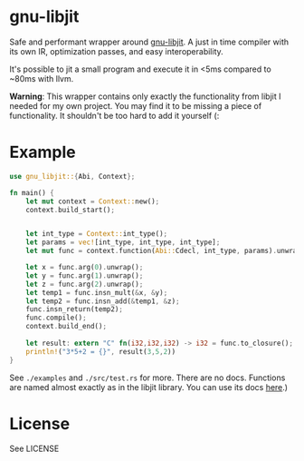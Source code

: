 # gnu-libjit

Safe and performant wrapper around [gnu-libjit](https://www.gnu.org/software/libjit/). A just in time compiler with its
own IR, optimization passes, and easy interoperability.

It's possible to jit a small program and execute it in <5ms compared to ~80ms with llvm.

**Warning**: This wrapper contains only exactly the functionality from libjit I needed for my own project. You may find it to be missing a piece of functionality. It shouldn't be too hard to add it yourself (:

# Example
```rust
use gnu_libjit::{Abi, Context};

fn main() {
    let mut context = Context::new();
    context.build_start();


    let int_type = Context::int_type();
    let params = vec![int_type, int_type, int_type];
    let mut func = context.function(Abi::Cdecl, int_type, params).unwrap();

    let x = func.arg(0).unwrap();
    let y = func.arg(1).unwrap();
    let z = func.arg(2).unwrap();
    let temp1 = func.insn_mult(&x, &y);
    let temp2 = func.insn_add(&temp1, &z);
    func.insn_return(temp2);
    func.compile();
    context.build_end();
    
    let result: extern "C" fn(i32,i32,i32) -> i32 = func.to_closure();
    println!("3*5+2 = {}", result(3,5,2))
}
```
See `./examples` and `./src/test.rs` for more. There are no docs. Functions are named almost exactly as in the libjit library. You can use its docs [here](https://www.gnu.org/software/libjit/doc/libjit.html).)

# License
See LICENSE